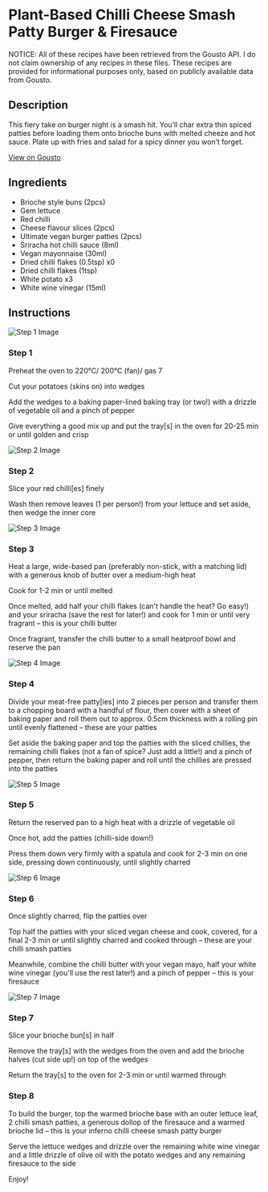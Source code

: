 # Plant-Based Chilli Cheese Smash Patty Burger & Firesauce

NOTICE: All of these recipes have been retrieved from the Gousto API. I do not claim ownership of any recipes in these files. These recipes are provided for informational purposes only, based on publicly available data from Gousto.

## Description

This fiery take on burger night is a smash hit. You’ll char extra thin spiced patties before loading them onto brioche buns with melted cheeze and hot sauce. Plate up with fries and salad for a spicy dinner you won’t forget.

[View on Gousto](https://www.gousto.co.uk/recipes/cookbook/spicy-range-plant-based-chilli-cheese-smash-patty-burger-firesauce)

## Ingredients

- Brioche style buns (2pcs)
- Gem lettuce
- Red chilli
- Cheese flavour slices (2pcs)
- Ultimate vegan burger patties (2pcs)
- Sriracha hot chilli sauce (8ml)
- Vegan mayonnaise (30ml)
- Dried chilli flakes (0.5tsp) x0
- Dried chilli flakes (1tsp)
- White potato x3
- White wine vinegar (15ml)

## Instructions

![Step 1 Image](https://production-media.gousto.co.uk/cms/recipe-step-image/step-1-1721212536400-x200.jpg)

### Step 1

Preheat the oven to 220°C/ 200°C (fan)/ gas 7

Cut your potatoes (skins on) into wedges

Add the wedges to a baking paper-lined baking tray (or two!) with a drizzle of vegetable oil and a pinch of pepper

Give everything a good mix up and put the tray[s] in the oven for 20-25 min or until golden and crisp

![Step 2 Image](https://production-media.gousto.co.uk/cms/recipe-step-image/step-2-1721212552857-x200.jpg)

### Step 2

Slice your red chilli[es] finely

Wash then remove leaves (1 per person!) from your lettuce and set aside, then wedge the inner core

![Step 3 Image](https://production-media.gousto.co.uk/cms/recipe-step-image/step-3-1721212574044-x200.jpg)

### Step 3

Heat a large, wide-based pan (preferably non-stick, with a matching lid) with a generous knob of butter over a medium-high heat

Cook for 1-2 min or until melted

Once melted, add half your chilli flakes (can't handle the heat? Go easy!) and your sriracha (save the rest for later!) and cook for 1 min or until very fragrant – this is your chilli butter

Once fragrant, transfer the chilli butter to a small heatproof bowl and reserve the pan

![Step 4 Image](https://production-media.gousto.co.uk/cms/recipe-step-image/step-4-1721212606065-x200.jpg)

### Step 4

Divide your meat-free patty[ies] into 2 pieces per person and transfer them to a chopping board with a handful of flour, then cover with a sheet of baking paper and roll them out to approx. 0.5cm thickness with a rolling pin until evenly flattened – these are your patties

Set aside the baking paper and top the patties with the sliced chillies, the remaining chilli flakes (not a fan of spice? Just add a little!) and a pinch of pepper, then return the baking paper and roll until the chillies are pressed into the patties

![Step 5 Image](https://production-media.gousto.co.uk/cms/recipe-step-image/step-5-1721212701615-x200.jpg)

### Step 5

Return the reserved pan to a high heat with a drizzle of vegetable oil

Once hot, add the patties (chilli-side down!)

Press them down very firmly with a spatula and cook for 2-3 min on one side, pressing down continuously, until slightly charred

![Step 6 Image](https://production-media.gousto.co.uk/cms/recipe-step-image/step-6-1721212715181-x200.jpg)

### Step 6

Once slightly charred, flip the patties over

Top half the patties with your sliced vegan cheese and cook, covered, for a final 2-3 min or until slightly charred and cooked through – these are your chilli smash patties

Meanwhile, combine the chilli butter with your vegan mayo, half your white wine vinegar (you'll use the rest later!) and a pinch of pepper – this is your firesauce

![Step 7 Image](https://production-media.gousto.co.uk/cms/recipe-step-image/step-7-1721212782825-x200.jpg)

### Step 7

Slice your brioche bun[s] in half

Remove the tray[s] with the wedges from the oven and add the brioche halves (cut side up!) on top of the wedges

Return the tray[s] to the oven for 2-3 min or until warmed through

### Step 8

To build the burger, top the warmed brioche base with an outer lettuce leaf, 2 chilli smash patties, a generous dollop of the firesauce and a warmed brioche lid – this is your inferno chilli cheese smash patty burger

Serve the lettuce wedges and drizzle over the remaining white wine vinegar and a little drizzle of olive oil with the potato wedges and any remaining firesauce to the side

Enjoy!

